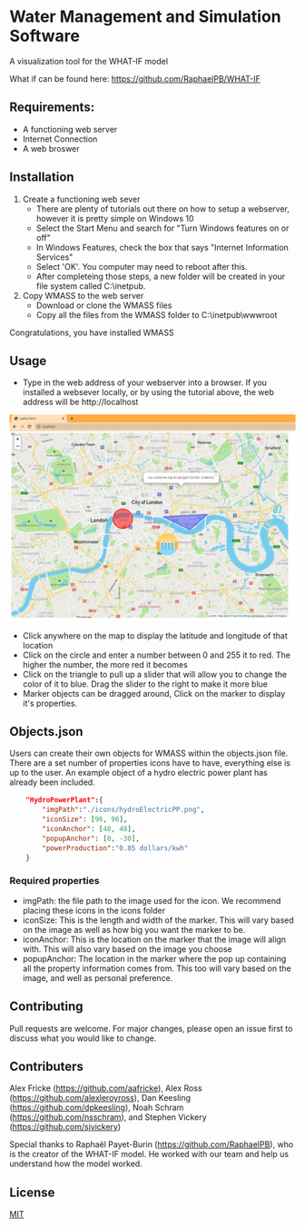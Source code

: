 # Water Management and Simulation Software

A visualization tool for the WHAT-IF model

What if can be found here: https://github.com/RaphaelPB/WHAT-IF

## Requirements:
- A functioning web server
- Internet Connection
- A web broswer

## Installation

1. Create a functioning web sever
    * There are plenty of tutorials out there on how to setup a webserver, however it is pretty simple on Windows 10
    * Select the Start Menu and search for "Turn Windows features on or off"
    * In Windows Features, check the box that says "Internet Information Services"
    * Select 'OK'. You computer may need to reboot after this.
    * After completeing those steps, a new folder will be created in your file system called C:\inetpub.
2. Copy WMASS to the web server
    * Download or clone the WMASS files
    * Copy all the files from the WMASS folder to C:\inetpub\wwwroot

Congratulations, you have installed WMASS


## Usage

* Type in the web address of your webserver into a browser. If you installed a websever locally, or by using the tutorial above, the web address will be http://localhost

![This is an image](./assets/WMASS_image.jpg)

* Click anywhere on the map to display the latitude and longitude of that location
* Click on the circle and enter a number between 0 and 255 it to red. The higher the number, the more red it becomes
* Click on the triangle to pull up a slider that will allow you to change the color of it to blue. Drag the slider to the right to make it more blue
* Marker objects can be dragged around, Click on the marker to display it's properties.

## Objects.json
Users can create their own objects for WMASS within the objects.json file.
There are a set number of properties icons have to have, everything else is up to the user.
An example object of a hydro electric power plant has already been included.

```json
    "HydroPowerPlant":{
        "imgPath":"./icons/hydroElectricPP.png",
        "iconSize": [96, 96],
        "iconAnchor": [48, 48],
        "popupAnchor": [0, -30],
        "powerProduction":"0.85 dollars/kwh"
    }
```
### Required properties
* imgPath: the file path to the image used for the icon. We recommend placing these icons in the icons folder
* iconSize: This is the length and width of the marker. This will vary based on the image as well as how big you want the marker to be.
* iconAnchor: This is the location on the marker that the image will align with. This will also vary based on the image you choose
* popupAnchor: The location in the marker where the pop up containing all the property information comes from. This too will vary based on the image, and well as personal preference.

## Contributing
Pull requests are welcome. For major changes, please open an issue first to discuss what you would like to change.

## Contributers
Alex Fricke (https://github.com/aafricke), Alex Ross (https://github.com/alexleroyross), Dan Keesling (https://github.com/dpkeesling), Noah Schram (https://github.com/nsschram), and Stephen Vickery (https://github.com/sjvickery)

Special thanks to Raphaël Payet-Burin (https://github.com/RaphaelPB), who is the creator of the WHAT-IF model. He worked with our team and help us understand how the model worked.

## License
[MIT](https://choosealicense.com/licenses/mit/)